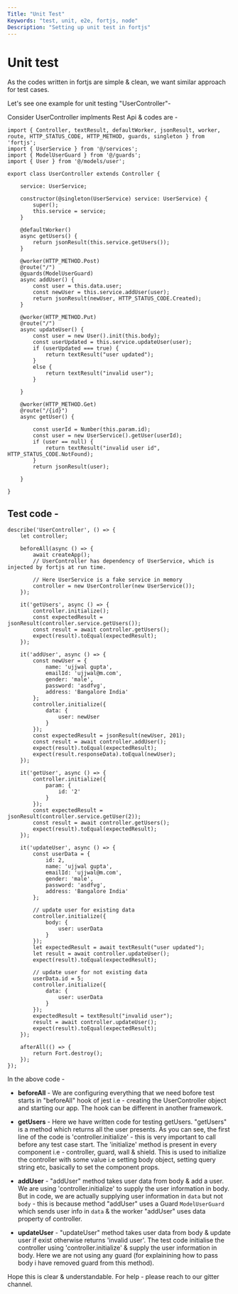 ```yaml
---
Title: "Unit Test"
Keywords: "test, unit, e2e, fortjs, node"
Description: "Setting up unit test in fortjs"
---
```


# Unit test

As the codes written in fortjs are simple & clean, we want similar approach for test cases. 

Let's see one example for unit testing "UserController"- 

Consider UserController implments Rest Api & codes are - 

```
import { Controller, textResult, defaultWorker, jsonResult, worker, route, HTTP_STATUS_CODE, HTTP_METHOD, guards, singleton } from 'fortjs';
import { UserService } from '@/services';
import { ModelUserGuard } from '@/guards';
import { User } from '@/models/user';

export class UserController extends Controller {

    service: UserService;

    constructor(@singleton(UserService) service: UserService) {
        super();
        this.service = service;
    }

    @defaultWorker()
    async getUsers() {
        return jsonResult(this.service.getUsers());
    }

    @worker(HTTP_METHOD.Post)
    @route("/")
    @guards(ModelUserGuard)
    async addUser() {
        const user = this.data.user;
        const newUser = this.service.addUser(user);
        return jsonResult(newUser, HTTP_STATUS_CODE.Created);
    }

    @worker(HTTP_METHOD.Put)
    @route("/")
    async updateUser() {
        const user = new User().init(this.body);
        const userUpdated = this.service.updateUser(user);
        if (userUpdated === true) {
            return textResult("user updated");
        }
        else {
            return textResult("invalid user");
        }

    }

    @worker(HTTP_METHOD.Get)
    @route("/{id}")
    async getUser() {

        const userId = Number(this.param.id);
        const user = new UserService().getUser(userId);
        if (user == null) {
            return textResult("invalid user id", HTTP_STATUS_CODE.NotFound);
        }
        return jsonResult(user);

    }

}
```

## Test code - 

```
describe('UserController', () => {
    let controller;

    beforeAll(async () => {
        await createApp();
        // UserController has dependency of UserService, which is injected by fortjs at run time. 
        
        // Here UserService is a fake service in memory
        controller = new UserController(new UserService());
    });

    it('getUsers', async () => {
        controller.initialize();
        const expectedResult = jsonResult(controller.service.getUsers());
        const result = await controller.getUsers();
        expect(result).toEqual(expectedResult);
    });

    it('addUser', async () => {
        const newUser = {
            name: 'ujjwal gupta',
            emailId: 'ujjwal@m.com',
            gender: 'male',
            password: 'asdfvg',
            address: 'Bangalore India'
        };
        controller.initialize({
            data: {
                user: newUser
            }
        });
        const expectedResult = jsonResult(newUser, 201);
        const result = await controller.addUser();
        expect(result).toEqual(expectedResult);
        expect(result.responseData).toEqual(newUser);
    });

    it('getUser', async () => {
        controller.initialize({
            param: {
                id: '2'
            }
        });
        const expectedResult = jsonResult(controller.service.getUser(2));
        const result = await controller.getUsers();
        expect(result).toEqual(expectedResult);
    });

    it('updateUser', async () => {
        const userData = {
            id: 2,
            name: 'ujjwal gupta',
            emailId: 'ujjwal@m.com',
            gender: 'male',
            password: 'asdfvg',
            address: 'Bangalore India'
        };
        
        // update user for existing data
        controller.initialize({
            body: {
                user: userData
            }
        });
        let expectedResult = await textResult("user updated");
        let result = await controller.updateUser();
        expect(result).toEqual(expectedResult);

        // update user for not existing data
        userData.id = 5;
        controller.initialize({
            data: {
                user: userData
            }
        });
        expectedResult = textResult("invalid user");
        result = await controller.updateUser();
        expect(result).toEqual(expectedResult);
    });

    afterAll(() => {
        return Fort.destroy();
    });
});
```

In the above code -

* **beforeAll** - We are configuring everything that we need bofore test starts in "beforeAll" hook of jest i.e - creating the UserController object and starting our app. The hook can be different in another framework.

* **getUsers** -  Here we have written code for testing getUsers. "getUsers" is a method which returns all the user presents. As you can see, the first line of the code is 'controller.initialize' - this is very important to call before any test case start. The 'initialize' method is present in every component i.e - controller, guard, wall & shield. This is used to initialize the controller with some value i.e setting body object, setting query string etc, basically to set the component props.

* **addUser** - "addUser" method takes user data from body & add a user. We are using 'controller.initialize' to supply the user information in body. But in code, we are actually supplying user information in `data` but not `body` - this is because method "addUser" uses a Guard `ModelUserGuard` which sends user info in `data` & the worker "addUser" uses data property of controller.

* **updateUser** -  "updateUser" method takes user data from body & update user if exist otherwise returns 'invalid user'. The test code initialise the controller using 'controller.initialize' & supply the user information in body. Here we are not using any guard (for explainining how to pass body i have removed guard from this method).

Hope this is clear & understandable. For help - please reach to our gitter channel.